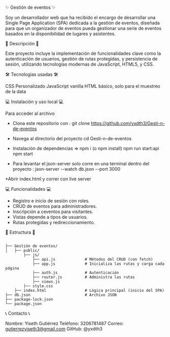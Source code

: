 ✨ Gestión de eventos ✨ 

Soy un desarrollador web que ha recibido el encargo de desarrollar una Single Page
Application (SPA) dedicada a la gestión de eventos, diseñada para que un organizador de eventos
pueda gestionar una serie de eventos basados en la disponibilidad de lugares y asistentes.

📝 Descripción 📝

Este proyecto incluye la implementación de funcionalidades clave como la autenticación de usuarios, gestión de rutas protegidas, y persistencia de sesión, utilizando tecnologías modernas de
JavaScript, HTML5, y CSS. 

🛠️ Tecnologías usadas 🛠️

CSS Personalizado
JavaScript vanilla
HTML básico, solo para el muestreo de la data

💻 Instalación y uso local 💻

Para acceder al archivo

* Clona este repositorio con : git clone https://github.com/yxdth3/Gesti-n-de-eventos

* Navega al directorio del proyecto cd Gesti-n-de-eventos

* Instalación de dependencias =>
npm i (o npm install)
npm run start:api
npm start

* Para levantar el json-server solo corre en una terminal dentro del proyecto : json-server --watch db.json --port 3000

*Abrir index.html y correr con live server 

💻 Funcionalidades 💻
+ Registro e inicio de sesión con roles.
+ CRUD de eventos para administradores.
+ Inscripción a ceventos para visitantes.
+ Vistas depende a tipos de usuarios.
+ Rutas protegidas y redireccionamiento.


🚧 Estructura 🚧
```

├── Gestión de eventos/
│   ├── public/                    
        ├── js/
            ├── api.js             # Métodos del CRUD (con fetch)
            ├── app.js             # Inicializa las rutas y carga cada página
            ├── auth.js            # Autenticación 
            ├── router.js          # Administra las rutas
            ├── views.js  
        ├── style.css  
    ├── index.html                 # Lógica principal (inicio del SPA)
├── db.json                        # Archivo JSON
├── package-lock.json
└── package.json                    
```
📞 Contacto 📞

Nombre: Yiseth Gutiérrez Teléfono: 3206781487 Correo: gutierrezyiseth3@gmail.com GitHub: @yxdth3
